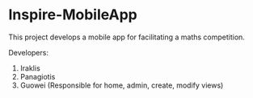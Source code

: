# Inspire-MobileApp

This project develops a mobile app for facilitating a maths competition.

Developers:
1. Iraklis
2. Panagiotis
3. Guowei (Responsible for home, admin, create, modify views)

